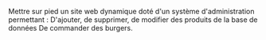 Mettre sur pied un site web dynamique doté d'un système d'administration permettant :
D'ajouter, de supprimer, de modifier des produits de la base de données
De commander des burgers.
